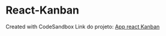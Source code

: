 # React-Kanban
Created with CodeSandbox
Link do projeto: [App react Kanban](https://mxlwh.csb.app/)
